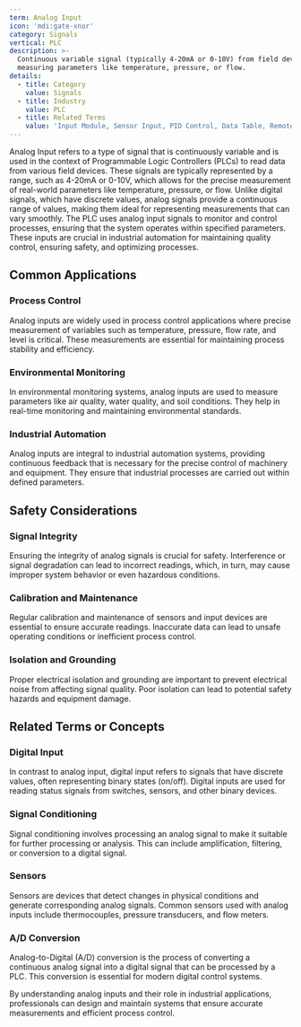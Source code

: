 ```yaml
---
term: Analog Input
icon: 'mdi:gate-xnor'
category: Signals
vertical: PLC
description: >-
  Continuous variable signal (typically 4-20mA or 0-10V) from field devices
  measuring parameters like temperature, pressure, or flow.
details:
  - title: Category
    value: Signals
  - title: Industry
    value: PLC
  - title: Related Terms
    value: 'Input Module, Sensor Input, PID Control, Data Table, Remote I/O'
---
```

Analog Input refers to a type of signal that is continuously variable and is used in the context of Programmable Logic Controllers (PLCs) to read data from various field devices. These signals are typically represented by a range, such as 4-20mA or 0-10V, which allows for the precise measurement of real-world parameters like temperature, pressure, or flow. Unlike digital signals, which have discrete values, analog signals provide a continuous range of values, making them ideal for representing measurements that can vary smoothly. The PLC uses analog input signals to monitor and control processes, ensuring that the system operates within specified parameters. These inputs are crucial in industrial automation for maintaining quality control, ensuring safety, and optimizing processes.

## Common Applications

### Process Control
Analog inputs are widely used in process control applications where precise measurement of variables such as temperature, pressure, flow rate, and level is critical. These measurements are essential for maintaining process stability and efficiency.

### Environmental Monitoring
In environmental monitoring systems, analog inputs are used to measure parameters like air quality, water quality, and soil conditions. They help in real-time monitoring and maintaining environmental standards.

### Industrial Automation
Analog inputs are integral to industrial automation systems, providing continuous feedback that is necessary for the precise control of machinery and equipment. They ensure that industrial processes are carried out within defined parameters.

## Safety Considerations

### Signal Integrity
Ensuring the integrity of analog signals is crucial for safety. Interference or signal degradation can lead to incorrect readings, which, in turn, may cause improper system behavior or even hazardous conditions.

### Calibration and Maintenance
Regular calibration and maintenance of sensors and input devices are essential to ensure accurate readings. Inaccurate data can lead to unsafe operating conditions or inefficient process control.

### Isolation and Grounding
Proper electrical isolation and grounding are important to prevent electrical noise from affecting signal quality. Poor isolation can lead to potential safety hazards and equipment damage.

## Related Terms or Concepts

### Digital Input
In contrast to analog input, digital input refers to signals that have discrete values, often representing binary states (on/off). Digital inputs are used for reading status signals from switches, sensors, and other binary devices.

### Signal Conditioning
Signal conditioning involves processing an analog signal to make it suitable for further processing or analysis. This can include amplification, filtering, or conversion to a digital signal.

### Sensors
Sensors are devices that detect changes in physical conditions and generate corresponding analog signals. Common sensors used with analog inputs include thermocouples, pressure transducers, and flow meters.

### A/D Conversion
Analog-to-Digital (A/D) conversion is the process of converting a continuous analog signal into a digital signal that can be processed by a PLC. This conversion is essential for modern digital control systems.

By understanding analog inputs and their role in industrial applications, professionals can design and maintain systems that ensure accurate measurements and efficient process control.
